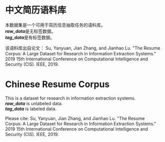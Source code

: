 # 中文简历语料库
本数据集是一个可用于简历信息抽取任务的语料库。  
***raw_data***是无标签数据。  
***tag_data***是有标签数据。  

该语料库出自论文：
Su, Yanyuan, Jian Zhang, and Jianhao Lu. "The Resume Corpus: A Large Dataset for Research in Information Extraction Systems." 2019 15th International Conference on Computational Intelligence and Security (CIS). IEEE, 2019.

# Chinese Resume Corpus
This is a dataset for research in information extraction systems.  
***raw_data*** is unlabeled data.  
***tag_data*** is labeled data.  

Please cite:
Su, Yanyuan, Jian Zhang, and Jianhao Lu. "The Resume Corpus: A Large Dataset for Research in Information Extraction Systems." 2019 15th International Conference on Computational Intelligence and Security (CIS). IEEE, 2019.
